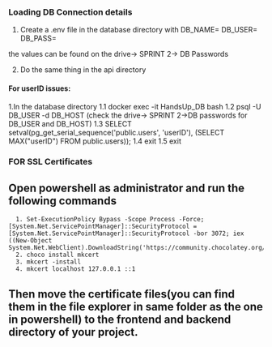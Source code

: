 ### Loading DB Connection details

1. Create a .env file in the database directory with 
    DB_NAME=
    DB_USER=
    DB_PASS=

the values can be found on the drive-> SPRINT 2-> DB Passwords

2. Do the same thing in the api directory


#### For userID issues:
1.In the database directory
  1.1 docker exec -it HandsUp_DB bash
  1.2 psql -U DB_USER -d DB_HOST (check the drive-> SPRINT 2->DB passwords for DB_USER and DB_HOST)
  1.3 SELECT setval(pg_get_serial_sequence('public.users', 'userID'), (SELECT MAX("userID") FROM public.users));
  1.4 exit
  1.5 exit

### FOR SSL Certificates
## Open powershell as administrator and run the following commands
      1. Set-ExecutionPolicy Bypass -Scope Process -Force; [System.Net.ServicePointManager]::SecurityProtocol = [System.Net.ServicePointManager]::SecurityProtocol -bor 3072; iex ((New-Object System.Net.WebClient).DownloadString('https://community.chocolatey.org/install.ps1'))
      2. choco install mkcert
      3. mkcert -install
      4. mkcert localhost 127.0.0.1 ::1
## Then move the certificate files(you can find them in the file explorer in same folder as the one in powershell) to the frontend and backend directory of your project.